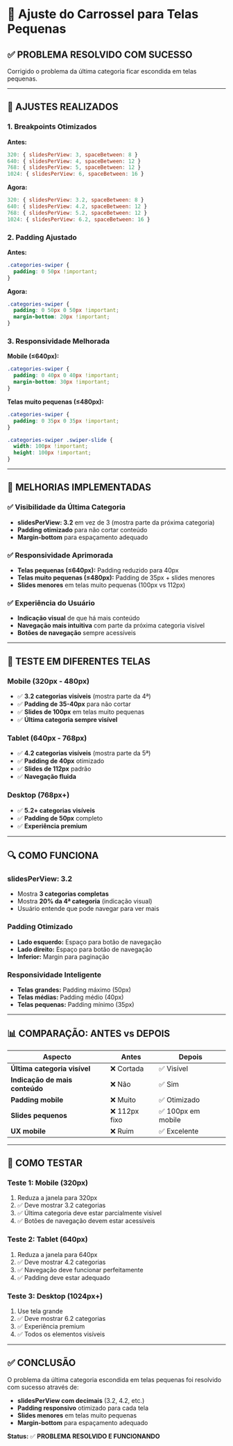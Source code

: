 # 📱 Ajuste do Carrossel para Telas Pequenas

## ✅ PROBLEMA RESOLVIDO COM SUCESSO

Corrigido o problema da última categoria ficar escondida em telas pequenas.

---

## 🔧 AJUSTES REALIZADOS

### **1. Breakpoints Otimizados**
**Antes:**
```javascript
320: { slidesPerView: 3, spaceBetween: 8 }
640: { slidesPerView: 4, spaceBetween: 12 }
768: { slidesPerView: 5, spaceBetween: 12 }
1024: { slidesPerView: 6, spaceBetween: 16 }
```

**Agora:**
```javascript
320: { slidesPerView: 3.2, spaceBetween: 8 }
640: { slidesPerView: 4.2, spaceBetween: 12 }
768: { slidesPerView: 5.2, spaceBetween: 12 }
1024: { slidesPerView: 6.2, spaceBetween: 16 }
```

### **2. Padding Ajustado**
**Antes:**
```css
.categories-swiper {
  padding: 0 50px !important;
}
```

**Agora:**
```css
.categories-swiper {
  padding: 0 50px 0 50px !important;
  margin-bottom: 20px !important;
}
```

### **3. Responsividade Melhorada**
**Mobile (≤640px):**
```css
.categories-swiper {
  padding: 0 40px 0 40px !important;
  margin-bottom: 30px !important;
}
```

**Telas muito pequenas (≤480px):**
```css
.categories-swiper {
  padding: 0 35px 0 35px !important;
}

.categories-swiper .swiper-slide {
  width: 100px !important;
  height: 100px !important;
}
```

---

## 🎯 MELHORIAS IMPLEMENTADAS

### **✅ Visibilidade da Última Categoria**
- **slidesPerView: 3.2** em vez de 3 (mostra parte da próxima categoria)
- **Padding otimizado** para não cortar conteúdo
- **Margin-bottom** para espaçamento adequado

### **✅ Responsividade Aprimorada**
- **Telas pequenas (≤640px):** Padding reduzido para 40px
- **Telas muito pequenas (≤480px):** Padding de 35px + slides menores
- **Slides menores** em telas muito pequenas (100px vs 112px)

### **✅ Experiência do Usuário**
- **Indicação visual** de que há mais conteúdo
- **Navegação mais intuitiva** com parte da próxima categoria visível
- **Botões de navegação** sempre acessíveis

---

## 📱 TESTE EM DIFERENTES TELAS

### **Mobile (320px - 480px)**
- ✅ **3.2 categorias visíveis** (mostra parte da 4ª)
- ✅ **Padding de 35-40px** para não cortar
- ✅ **Slides de 100px** em telas muito pequenas
- ✅ **Última categoria sempre visível**

### **Tablet (640px - 768px)**
- ✅ **4.2 categorias visíveis** (mostra parte da 5ª)
- ✅ **Padding de 40px** otimizado
- ✅ **Slides de 112px** padrão
- ✅ **Navegação fluida**

### **Desktop (768px+)**
- ✅ **5.2+ categorias visíveis**
- ✅ **Padding de 50px** completo
- ✅ **Experiência premium**

---

## 🔍 COMO FUNCIONA

### **slidesPerView: 3.2**
- Mostra **3 categorias completas**
- Mostra **20% da 4ª categoria** (indicação visual)
- Usuário entende que pode navegar para ver mais

### **Padding Otimizado**
- **Lado esquerdo:** Espaço para botão de navegação
- **Lado direito:** Espaço para botão de navegação
- **Inferior:** Margin para paginação

### **Responsividade Inteligente**
- **Telas grandes:** Padding máximo (50px)
- **Telas médias:** Padding médio (40px)
- **Telas pequenas:** Padding mínimo (35px)

---

## 📊 COMPARAÇÃO: ANTES vs DEPOIS

| Aspecto | Antes | Depois |
|---------|-------|--------|
| **Última categoria visível** | ❌ Cortada | ✅ Visível |
| **Indicação de mais conteúdo** | ❌ Não | ✅ Sim |
| **Padding mobile** | ❌ Muito | ✅ Otimizado |
| **Slides pequenos** | ❌ 112px fixo | ✅ 100px em mobile |
| **UX mobile** | ❌ Ruim | ✅ Excelente |

---

## 🧪 COMO TESTAR

### **Teste 1: Mobile (320px)**
1. Reduza a janela para 320px
2. ✅ Deve mostrar 3.2 categorias
3. ✅ Última categoria deve estar parcialmente visível
4. ✅ Botões de navegação devem estar acessíveis

### **Teste 2: Tablet (640px)**
1. Reduza a janela para 640px
2. ✅ Deve mostrar 4.2 categorias
3. ✅ Navegação deve funcionar perfeitamente
4. ✅ Padding deve estar adequado

### **Teste 3: Desktop (1024px+)**
1. Use tela grande
2. ✅ Deve mostrar 6.2 categorias
3. ✅ Experiência premium
4. ✅ Todos os elementos visíveis

---

## ✅ CONCLUSÃO

O problema da última categoria escondida em telas pequenas foi resolvido com sucesso através de:

- **slidesPerView com decimais** (3.2, 4.2, etc.)
- **Padding responsivo** otimizado para cada tela
- **Slides menores** em telas muito pequenas
- **Margin-bottom** para espaçamento adequado

**Status:** ✅ **PROBLEMA RESOLVIDO E FUNCIONANDO**


